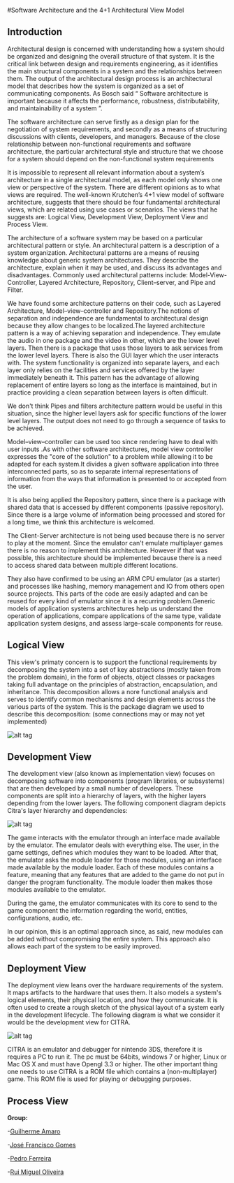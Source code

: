 #Software Architecture and the 4+1 Architectural View Model

## Introduction 

Architectural design is concerned with understanding how a system should be organized and designing the overall structure of that system. It is the critical link between design and requirements engineering, as it identifies the main structural components in a system and the relationships between them. The output of the architectural design process is an architectural model that describes how the system is organized as a set of communicating components.
As Bosch said “ Software architecture is important because it affects the performance, robustness, distributability, and maintainability of a system ”.

The software architecture can serve firstly as a design plan for the negotiation of system requirements, and secondly as a means of structuring discussions with clients, developers, and managers.
Because of the close relationship between non-functional requirements and software architecture, the particular architectural style and structure that we choose for a system should depend on the non-functional system requirements

It is impossible to represent all relevant information about a system’s architecture in a single architectural model, as each model only shows one view or perspective of the system. There are different opinions as to what views are required. The well-known Krutchen’s 4+1 view model of software architecture, suggests that there should be four fundamental architectural views, which are related using use cases or scenarios. 
The views that he suggests are: Logical View, Development View, Deployment View and Process View.

The architecture of a software system may be based on a particular architectural pattern or style. An architectural pattern is a description of a system organization. Architectural patterns are a means of reusing knowledge about generic system architectures. They describe the architecture, explain when it may be used, and discuss its advantages and disadvantages.
Commonly used architectural patterns include: Model-View-Controller, Layered Architecture, Repository, Client–server, and Pipe and Filter.

We have found some architecture patterns on their code, such as Layered Architecture, Model–view–controller and Repository.The notions of separation and independence are fundamental to architectural design because they allow changes to be localized.The layered architecture pattern is a way of achieving separation and independence. They emulate the audio in one package and the video in other, which are the lower level layers. Then there is a package that uses those layers to ask services from the lower level layers. There is also the GUI layer which the user interacts with. The system functionality is organized into separate layers, and each layer only relies on the facilities and services offered by the layer immediately beneath it.
This pattern has the advantage of allowing replacement of entire layers so long as the interface is maintained, but in practice providing a clean separation between layers is often difficult. 

We don't think Pipes and filters architecture pattern would be useful in this situation, since the higher level layers ask for specific functions of the lower level layers. The output does not need to go through a sequence of tasks to be achieved.

Model–view–controller can be used too since rendering have to deal with user inputs .As with other software architectures, model view controller expresses the "core of the solution" to a problem while allowing it to be adapted for each system.It divides a given software application into three interconnected parts, so as to separate internal representations of information from the ways that information is presented to or accepted from the user.

It is also being applied the Repository pattern, since there is a package with shared data that is accessed by different components (passive repository). Since there is a large volume of information being processed and stored for a long time, we think this architecture is welcomed.

The Client-Server architecture is not being used because there is no server to play at the moment. Since the emulator can't emulate multiplayer games there is no reason to implement this architecture. However if that was possible, this architecture should be implemented because there is a need to access shared data between multiple different locations.

They also have confirmed to be using an ARM CPU emulator (as a starter) and processes like hashing, memory management and IO from others open source projects. This parts of the code are easily adapted and can be reused for every kind of emulator since it is a recurring problem.Generic models of application systems architectures help us understand the operation of applications, compare applications of the same type, validate application system designs, and assess large-scale components for reuse.


## Logical View
This view's primaty concern is to support the functional requirements by decomposing the system into a set of key abstractions (mostly taken from the problem domain), in the form of objects, object classes or packages taking full advantage on the principles of abstraction, encapsulation, and inheritance. This decomposition allows a nore functional analysis and serves to identify common mechanisms and design elements across the various parts of the system. This is the package diagram we used to describe this decomposition: (some connections may or may not yet implemented)

![alt tag](http://i.imgur.com/s2eiTfD.png)


## Development View

The development view (also known as implementation view) focuses on decomposing software into components (program libraries, or subsystems) that are then developed by a small number of developers. These components are split into a hierarchy of layers, with the higher layers depending from the lower layers. The following component diagram depicts Citra's layer hierarchy and dependencies:

![alt tag](https://s11.postimg.org/wghfquigz/development_view.png)

The game interacts with the emulator through an interface made available by the emulator. The emulator deals with everything else. The user, in the game settings, defines which modules they want to be loaded. After that, the emulator asks the module loader for those modules, using an interface made available by the module loader. Each of these modules contains a feature, meaning that any features that are added to the game do not put in danger the program functionality. The module loader then makes those modules available to the emulator.

During the game, the emulator communicates with its core to send to the game component the information regarding the world, entities, configurations, audio, etc.

In our opinion, this is an optimal approach since, as said, new modules can be added without compromising the entire system. This approach also allows each part of the system to be easily improved.

## Deployment View

The deployment view leans over the hardware requirements of the system. It maps artifacts to the hardware that uses them. It also models a system's logical elements, their physical location, and how they communicate. It is often used to create a rough sketch of the physical layout of a system early in the development lifecycle. The following diagram is what we consider it would be the development view for CITRA.

![alt tag](http://icecream.me/uploads/6ddb59eff0ed22cbfcf68e6af0be7841.png)

CITRA is an emulator and debugger for nintendo 3DS, therefore it is requires a PC to run it. The pc must be 64bits, windows 7 or higher, Linux or Mac OS X and must have Opengl 3.3 or higher. The other important thing one needs to use CITRA is a ROM file which contains a (non-multiplayer) game. This ROM file is used for playing or debugging purposes.

## Process View


**Group:**

 -[Guilherme Amaro](https://github.com/PORShoterxx)

 -[José Francisco Gomes](https://github.com/teresa-Guilherme/)

 -[Pedro Ferreira](https://github.com/pedrof81)

 -[Rui Miguel Oliveira](https://github.com/ruimoliveira)
